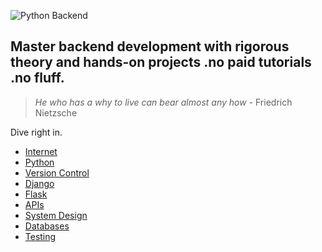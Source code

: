 ![Python Backend](https://i.pinimg.com/1200x/98/06/a3/9806a3bc2a5a8439eb92c153f06c62ae.jpg)

Master backend development with rigorous theory and hands-on projects .no paid tutorials .no fluff.
---
> _He who has a why to live can bear almost any how_ - Friedrich Nietzsche

Dive right in.

- [Internet](https://youtu.be/zN8YNNHcaZc?si=chpJ6t_3gsZT3oyo)
- [Python](https://github.com/shahadot786/Python-Books/blob/master/python-crash-course.pdf)
- [Version Control](https://git-scm.com/)
- [Django](https://ia800604.us.archive.org/3/items/ebooks_202307/djangoforprofessionals.pdf)
- [Flask](https://coddyschool.com/upload/Flask_Web_Development_Developing.pdf)
- [APIs](https://github.com/PacktPublishing/Building-Python-Web-APIs-with-FastAPI)
- [System Design](https://tiu-edu.uz/media/books/2025/01/15/Architecture-Patterns-with-Python.pdf)
- [Databases](https://unidel.edu.ng/focelibrary/books/Designing%20Data-Intensive%20Applications%20The%20Big%20Ideas%20Behind%20Reliable,%20Scalable,%20and%20Maintainable%20Systems%20by%20Martin%20Kleppmann%20(z-lib.org).pdf)
- [Testing](https://tisten.ir/blog/wp-content/uploads/2019/01/Python-Testing-with-pytest-Pragmatic-Bookshelf-2017-Brian-Okken.pdf)